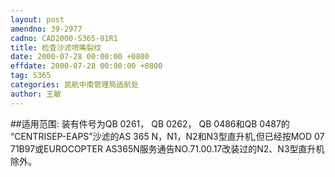 ```yaml
---
layout: post
amendno: 39-2977
cadno: CAD2000-S365-01R1
title: 检查沙滤喷嘴裂纹
date: 2000-07-28 00:00:00 +0800
effdate: 2000-07-28 00:00:00 +0800
tag: S365
categories: 民航中南管理局适航处
author: 王敏
---
```


##适用范围:
装有件号为QB 0261， QB 0262， QB 0486和QB 0487的 “CENTRISEP-EAPS”沙滤的AS 365 N，N1，N2和N3型直升机,但已经按MOD 07 71B97或EUROCOPTER AS365N服务通告NO.71.00.17改装过的N2、N3型直升机除外。

